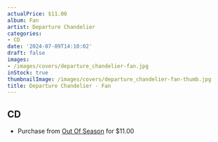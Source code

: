 ```yaml
---
actualPrice: $11.00
album: Fan
artist: Departure Chandelier
categories:
- CD
date: '2024-07-09T14:10:02'
draft: false
images:
- /images/covers/departure_chandelier-fan.jpg
inStock: true
thumbnailImage: /images/covers/departure_chandelier-fan-thumb.jpg
title: Departure Chandelier - Fan
---
```


## CD
* Purchase from [Out Of Season](https://www.outofseasonlabel.com/products/departure-chandelier-dripping-papal-blood-fan-cd) for $11.00
